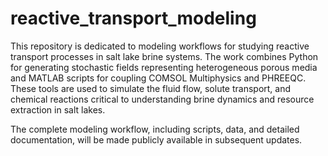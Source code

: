 # reactive_transport_modeling

This repository is dedicated to modeling workflows for studying reactive transport processes in salt lake brine systems. The work combines Python for generating stochastic fields representing heterogeneous porous media and MATLAB scripts for coupling COMSOL Multiphysics and PHREEQC. These tools are used to simulate the fluid flow, solute transport, and chemical reactions critical to understanding brine dynamics and resource extraction in salt lakes.

The complete modeling workflow, including scripts, data, and detailed documentation, will be made publicly available in subsequent updates.

